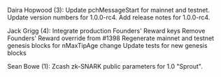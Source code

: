Daira Hopwood (3):
      Update pchMessageStart for mainnet and testnet.
      Update version numbers for 1.0.0-rc4.
      Add release notes for 1.0.0-rc4.

Jack Grigg (4):
      Integrate production Founders' Reward keys
      Remove Founders' Reward override from #1398
      Regenerate mainnet and testnet genesis blocks for nMaxTipAge change
      Update tests for new genesis blocks

Sean Bowe (1):
      Zcash zk-SNARK public parameters for 1.0 "Sprout".

